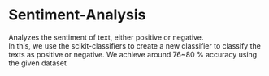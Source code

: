 # Sentiment-Analysis
Analyzes the sentiment of text, either positive or negative.  
In this, we use the scikit-classifiers to create a new classifier to classify the texts as positive or negative. We achieve around 76~80 % accuracy using the given dataset
